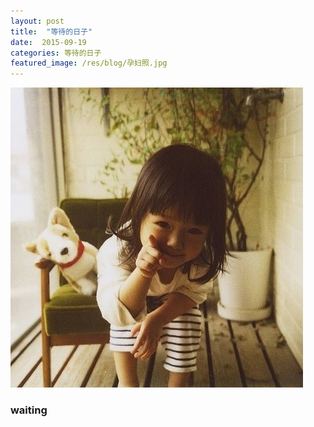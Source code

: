 ```yaml
---
layout: post
title:  "等待的日子"
date:  2015-09-19
categories: 等待的日子
featured_image: /res/blog/孕妇照.jpg
---
```


![testpic](/res/blog/test.jpg)

### waiting
